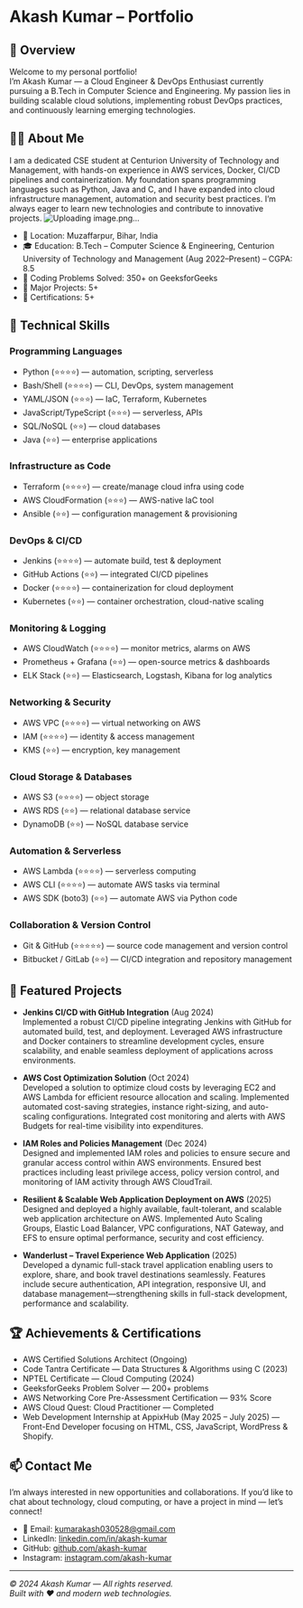# Akash Kumar – Portfolio

## 🚀 Overview  
Welcome to my personal portfolio!  
I’m Akash Kumar — a Cloud Engineer & DevOps Enthusiast currently pursuing a B.Tech in Computer Science and Engineering. My passion lies in building scalable cloud solutions, implementing robust DevOps practices, and continuously learning emerging technologies.

## 🧑‍💻 About Me  
I am a dedicated CSE student at Centurion University of Technology and Management, with hands-on experience in AWS services, Docker, CI/CD pipelines and containerization. My foundation spans programming languages such as Python, Java and C, and I have expanded into cloud infrastructure management, automation and security best practices. I’m always eager to learn new technologies and contribute to innovative projects.
![Uploading image.png…]()

- 📍 Location: Muzaffarpur, Bihar, India  
- 🎓 Education: B.Tech – Computer Science & Engineering, Centurion University of Technology and Management (Aug 2022–Present) – CGPA: 8.5  
- 🧮 Coding Problems Solved: 350+ on GeeksforGeeks  
- 📁 Major Projects: 5+  
- 🏅 Certifications: 5+

## 🧰 Technical Skills  
### Programming Languages  
- Python (⭐⭐⭐⭐) — automation, scripting, serverless  
- Bash/Shell (⭐⭐⭐⭐) — CLI, DevOps, system management  
- YAML/JSON (⭐⭐⭐) — IaC, Terraform, Kubernetes  
- JavaScript/TypeScript (⭐⭐⭐) — serverless, APIs  
- SQL/NoSQL (⭐⭐) — cloud databases  
- Java (⭐⭐) — enterprise applications  

### Infrastructure as Code  
- Terraform (⭐⭐⭐⭐) — create/manage cloud infra using code  
- AWS CloudFormation (⭐⭐⭐) — AWS-native IaC tool  
- Ansible (⭐⭐) — configuration management & provisioning  

### DevOps & CI/CD  
- Jenkins (⭐⭐⭐⭐) — automate build, test & deployment  
- GitHub Actions (⭐⭐) — integrated CI/CD pipelines  
- Docker (⭐⭐⭐⭐) — containerization for cloud deployment  
- Kubernetes (⭐⭐) — container orchestration, cloud-native scaling  

### Monitoring & Logging  
- AWS CloudWatch (⭐⭐⭐⭐) — monitor metrics, alarms on AWS  
- Prometheus + Grafana (⭐⭐) — open-source metrics & dashboards  
- ELK Stack (⭐⭐) — Elasticsearch, Logstash, Kibana for log analytics  

### Networking & Security  
- AWS VPC (⭐⭐⭐⭐) — virtual networking on AWS  
- IAM (⭐⭐⭐⭐) — identity & access management  
- KMS (⭐⭐) — encryption, key management  

### Cloud Storage & Databases  
- AWS S3 (⭐⭐⭐⭐) — object storage  
- AWS RDS (⭐⭐) — relational database service  
- DynamoDB (⭐⭐) — NoSQL database service  

### Automation & Serverless  
- AWS Lambda (⭐⭐⭐⭐) — serverless computing  
- AWS CLI (⭐⭐⭐⭐) — automate AWS tasks via terminal  
- AWS SDK (boto3) (⭐⭐) — automate AWS via Python code  

### Collaboration & Version Control  
- Git & GitHub (⭐⭐⭐⭐⭐) — source code management and version control  
- Bitbucket / GitLab (⭐⭐) — CI/CD integration and repository management  

## 🔧 Featured Projects  
- **Jenkins CI/CD with GitHub Integration** (Aug 2024)  
  Implemented a robust CI/CD pipeline integrating Jenkins with GitHub for automated build, test, and deployment. Leveraged AWS infrastructure and Docker containers to streamline development cycles, ensure scalability, and enable seamless deployment of applications across environments.

- **AWS Cost Optimization Solution** (Oct 2024)  
  Developed a solution to optimize cloud costs by leveraging EC2 and AWS Lambda for efficient resource allocation and scaling. Implemented automated cost-saving strategies, instance right-sizing, and auto-scaling configurations. Integrated cost monitoring and alerts with AWS Budgets for real-time visibility into expenditures.

- **IAM Roles and Policies Management** (Dec 2024)  
  Designed and implemented IAM roles and policies to ensure secure and granular access control within AWS environments. Ensured best practices including least privilege access, policy version control, and monitoring of IAM activity through AWS CloudTrail.

- **Resilient & Scalable Web Application Deployment on AWS** (2025)  
  Designed and deployed a highly available, fault-tolerant, and scalable web application architecture on AWS. Implemented Auto Scaling Groups, Elastic Load Balancer, VPC configurations, NAT Gateway, and EFS to ensure optimal performance, security and cost efficiency.

- **Wanderlust – Travel Experience Web Application** (2025)  
  Developed a dynamic full-stack travel application enabling users to explore, share, and book travel destinations seamlessly. Features include secure authentication, API integration, responsive UI, and database management—strengthening skills in full-stack development, performance and scalability.

## 🏆 Achievements & Certifications  
- AWS Certified Solutions Architect (Ongoing)  
- Code Tantra Certificate — Data Structures & Algorithms using C (2023)  
- NPTEL Certificate — Cloud Computing (2024)  
- GeeksforGeeks Problem Solver — 200+ problems  
- AWS Networking Core Pre-Assessment Certification — 93% Score  
- AWS Cloud Quest: Cloud Practitioner — Completed  
- Web Development Internship at AppixHub (May 2025 – July 2025) — Front-End Developer focusing on HTML, CSS, JavaScript, WordPress & Shopify.

## 📫 Contact Me  
I’m always interested in new opportunities and collaborations. If you’d like to chat about technology, cloud computing, or have a project in mind — let’s connect!  
- 📧 Email: kumarakash030528@gmail.com  
- LinkedIn: [linkedin.com/in/akash-kumar](https://www.linkedin.com/in/akash-kumar)  
- GitHub: [github.com/akash-kumar](https://github.com/akash-kumar)  
- Instagram: [instagram.com/akash-kumar](https://www.instagram.com/akash-kumar)  

---

*© 2024 Akash Kumar — All rights reserved.*  
*Built with ❤️ and modern web technologies.*

